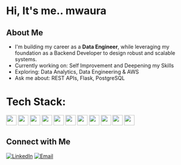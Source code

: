 #  Hi, It's me.. mwaura

## About Me
-  I'm building my career as a **Data Engineer**, while leveraging my foundation as a Backend Developer to design robust and scalable systems.
-  Currently working on: Self Improvement and Deepening my Skills
-  Exploring: Data Analytics, Data Engineering & AWS
-  Ask me about: REST APIs, Flask, PostgreSQL


# Tech Stack:

<p align="left">
  <img src="https://img.shields.io/badge/Python-grey?style=for-the-badge&logo=python&logoColor=white" height="28">
  <img src="https://img.shields.io/badge/Flask-grey?style=for-the-badge&logo=flask&logoColor=white" height="28">
  <img src="https://img.shields.io/badge/SQL-grey?style=for-the-badge&logo=database&logoColor=white" height="28">
  <img src="https://img.shields.io/badge/PostgreSQL-grey?style=for-the-badge&logo=postgresql&logoColor=white" height="28">
  <img src="https://img.shields.io/badge/MySQL-grey?style=for-the-badge&logo=mysql&logoColor=white" height="28">
  <img src="https://img.shields.io/badge/Pandas-grey?style=for-the-badge&logo=pandas&logoColor=white" height="28">
  <img src="https://img.shields.io/badge/Kafka-grey?style=for-the-badge&logo=apache-kafka&logoColor=white" height="28">
  <img src="https://img.shields.io/badge/Airflow-grey?style=for-the-badge&logo=apache-airflow&logoColor=white" height="28">
  <img src="https://img.shields.io/badge/PySpark-grey?style=for-the-badge&logo=apachespark&logoColor=white" height="28">
  <img src="https://img.shields.io/badge/AWS%20Glue-grey?style=for-the-badge&logo=amazon-aws&logoColor=white" height="28">
  <img src="https://img.shields.io/badge/Big%20Data-grey?style=for-the-badge&logo=databricks&logoColor=white" height="28">
</p>



## Connect with Me

[![LinkedIn](https://img.shields.io/badge/LinkedIn-0A66C2?style=for-the-badge&logo=linkedin&logoColor=white)](https://www.linkedin.com/in/mwaura-mwangi-57805382/) 
[![Email](https://img.shields.io/badge/Gmail-D14836?style=for-the-badge&logo=gmail&logoColor=white)](mailto:dev.mwauramwangi@gmail.com)
